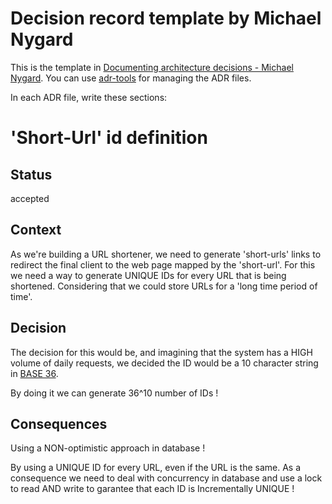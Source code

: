 # Decision record template by Michael Nygard

This is the template in [Documenting architecture decisions - Michael Nygard](http://thinkrelevance.com/blog/2011/11/15/documenting-architecture-decisions).
You can use [adr-tools](https://github.com/npryce/adr-tools) for managing the ADR files.

In each ADR file, write these sections:

# 'Short-Url' id definition

## Status

accepted

## Context

As we're building a URL shortener, we need to generate 'short-urls' links to redirect the final client to the web page mapped by the 'short-url'.
For this we need a way to generate UNIQUE IDs for every URL that is being shortened. Considering that we could store URLs for a 'long time period of time'.

## Decision

The decision for this would be, and imagining that the system has a HIGH volume of daily requests, we decided the ID would be a 10 character string in [BASE 36](https://en.wikipedia.org/wiki/Base36).

By doing it we can generate 36^10 number of IDs !

## Consequences

Using a NON-optimistic approach in database !

By using a UNIQUE ID for every URL, even if the URL is the same. As a consequence we need to deal with concurrency in database and use a lock to read AND write to garantee that each ID is Incrementally UNIQUE !
